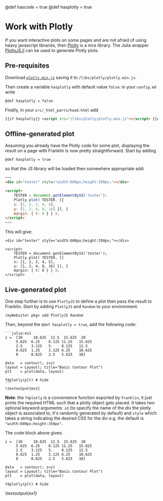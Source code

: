 @def hascode = true
@def hasplotly = true

# Work with Plotly

If you want interactive plots on some pages and are not afraid of using heavy javascript libraries, then [Plotly](https://plot.ly/javascript/) is a nice library.
The Julia wrapper [PlotlyJS.jl](https://github.com/sglyon/PlotlyJS.jl) can be used to generate Plotly plots.

## Pre-requisites

Download [`plotly.min.js`](https://cdn.plot.ly/plotly-latest.min.js) saving it to `/libs/plotly/plotly.min.js`.

Then create a variable `hasplotly` with default value `false`: in your `config.md` write

```
@def hasplotly = false
```

Finally, in your `src/_html_parts/head.html` add

```html
{{if hasplotly}} <script src="/libs/plotly/plotly.min.js"></script> {{end}}
```

## Offline-generated plot

Assuming you already have the Plotly code for some plot, displaying  the  result on a page with Franklin is now pretty straightforward.
Start by adding

```
@def hasplotly = true
```

so that the JS library  will be  loaded then somewhere appropriate add:

```html
~~~
<div id="tester" style="width:600px;height:350px;"></div>

<script>
	TESTER = document.getElementById('tester');
	Plotly.plot( TESTER, [{
	x: [1, 2, 3, 4, 5],
	y: [1, 2, 4, 8, 16] }], {
	margin: { t: 0 } } );
</script>
~~~
```

This will give:

~~~
<div id="tester" style="width:600px;height:350px;"></div>

<script>
	TESTER = document.getElementById('tester');
	Plotly.plot( TESTER, [{
	x: [1, 2, 3, 4, 5],
	y: [1, 2, 4, 8, 16] }], {
	margin: { t: 0 } } );
</script>
~~~

## Live-generated plot

One step further is to use `PlotlyJS` to define a  plot then pass the result to Franklin.
Start by adding `PlotlyJS` and `Random` to your environment:

```julia-repl
(myWebsite) pkg> add PlotlyJS Random
```

Then, beyond the `@def hasplotly = true`, add the following code:

`````plaintext
```julia:ex1
z =  [10     10.625  12.5  15.625  20
     5.625  6.25    8.125 11.25   15.625
     2.5    3.125   5.    8.125   12.5
     0.625  1.25    3.125 6.25    10.625
     0      0.625   2.5   5.625   10]

data   = contour(; z=z)
layout = Layout(; title="Basic Contour Plot")
plt    = plot(data, layout)

fdplotly(plt) # hide
```
\textoutput{ex1}
`````

**Note**: the `fdplotly` is a convenience function exported by `Franklin`; it just prints the required HTML such that a plotly object gets placed. It takes two optional keyword arguments: `id` (to specify the name of the div the plotly object is associated to, it's randomly generated by default) and `style` which takes a string indicating the desired CSS for the div e.g. the default is `"width:600px;height:350px"`.

The code block above gives:

```julia:ex1
z =  [10     10.625  12.5  15.625  20
     5.625  6.25    8.125 11.25   15.625
     2.5    3.125   5.    8.125   12.5
     0.625  1.25    3.125 6.25    10.625
     0      0.625   2.5   5.625   10]

data   = contour(; z=z)
layout = Layout(; title="Basic Contour Plot")
plt    = plot(data, layout)

fdplotly(plt) # hide
```
\textoutput{ex1}



<!-- Then, beyond the `@def hasplotly = true`, add the following code in an evaluated Julia code block: -->

<!-- ```julia
#hideall
import PlotlyJS, Random

function fdplotly(plt, id="fdp"*Random.randstring('a':'z', 3),
	 	  	  style="width:600px;height:350px;")
	println("""
	~~~
	&lt;div id&#61;&quot;&#36;id&quot; style&#61;&quot;&#36;style&quot;&gt;&lt;/div&gt;
	&lt;script&gt;
		var fig &#61; JSON.parse&#40;&#39;&#36;&#40;PlotlyJS.json&#40;plt&#41;&#41;&#39;&#41;;
		CONTAINER &#61; document.getElementById&#40;&#39;&#36;id&#39;&#41;;
		Plotly.plot&#40;CONTAINER, fig.data, fig.layout&#41;;
	&lt;/script&gt;
	~~~""")
end
```

```julia:plotlycode
#hideall
import PlotlyJS, Random

function fdplotly(plt, id="fdp"*Random.randstring('a':'z', 3),
	 	  	  style="width:600px;height:350px;")
	println("""
	~~~
	<div id="$id" style="$style"></div>
	<script>
        var fig = JSON.parse('$(PlotlyJS.json(plt))');
        CONTAINER = document.getElementById('$id');
        Plotly.plot(CONTAINER, fig.data, fig.layout);
	</script>
	~~~""")
end
```

It defines a function that prints Markdown very similar to what we used earlier to display a Plotly plot.

You can now use `PlotlyJS` to define a plot and use `fdplotly` to display it on your page.
The following code:

`````
```julia:ex1
z =  [10     10.625  12.5  15.625  20
     5.625  6.25    8.125 11.25   15.625
     2.5    3.125   5.    8.125   12.5
     0.625  1.25    3.125 6.25    10.625
     0      0.625   2.5   5.625   10]

data   = PlotlyJS.contour(; z=z)
layout = PlotlyJS.Layout(; title="Basic Contour Plot")
plt    = PlotlyJS.plot(data, layout)

fdplotly(plt) # hide
```
\textoutput{ex1}
`````

gives:

```julia:ex1
z =  [10     10.625  12.5  15.625  20
     5.625  6.25    8.125 11.25   15.625
     2.5    3.125   5.    8.125   12.5
     0.625  1.25    3.125 6.25    10.625
     0      0.625   2.5   5.625   10]

data   = PlotlyJS.contour(; z=z)
layout = PlotlyJS.Layout(; title="Basic Contour Plot")
plt    = PlotlyJS.plot(data, layout)

fdplotly(plt) # hide
```

\textoutput{ex1} -->
